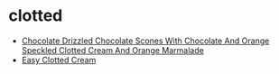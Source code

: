 # clotted

 * [Chocolate Drizzled Chocolate Scones With Chocolate And Orange Speckled Clotted Cream And Orange Marmalade](../../index/c/chocolate-drizzled-chocolate-scones-with-chocolate-and-orange-speckled-clotted-cream-and-orange-marmalade.json)
 * [Easy Clotted Cream](../../index/e/easy-clotted-cream.json)
